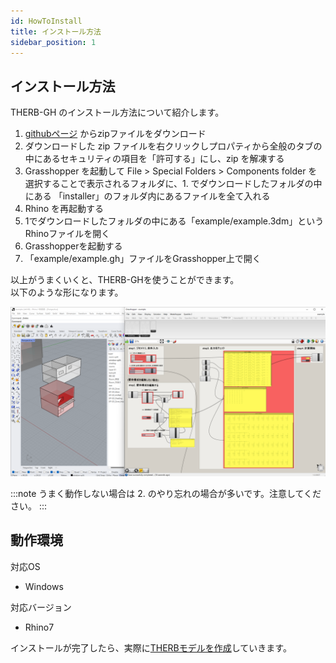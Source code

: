 ```yaml
---
id: HowToInstall
title: インストール方法
sidebar_position: 1
---
```


## インストール方法

THERB-GH のインストール方法について紹介します。

1. [githubページ](https://github.com/becat-oss/therb-gh) からzipファイルをダウンロード
1. ダウンロードした zip ファイルを右クリックしプロパティから全般のタブの中にあるセキュリティの項目を「許可する」にし、zip を解凍する
1. Grasshopper を起動して File > Special Folders > Components folder を選択することで表示されるフォルダに、1. でダウンロードしたフォルダの中にある 「installer」のフォルダ内にあるファイルを全て入れる
1. Rhino を再起動する  
1. 1でダウンロードしたフォルダの中にある「example/example.3dm」というRhinoファイルを開く  
1. Grasshopperを起動する  
1. 「example/example.gh」ファイルをGrasshopper上で開く  

以上がうまくいくと、THERB-GHを使うことができます。  
以下のような形になります。  

![THERB-GH](../../static/img/therb-gh.png)

:::note
うまく動作しない場合は 2. のやり忘れの場合が多いです。注意してください。
:::

## 動作環境

対応OS
- Windows

対応バージョン
- Rhino7  

インストールが完了したら、実際に[THERBモデルを作成](./CreateTherbModel.md)していきます。
